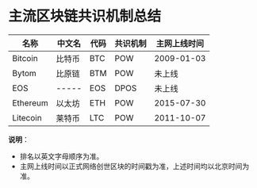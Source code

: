 # 主流区块链共识机制总结

名称           | 中文名       | 代码       | 共识机制      | 主网上线时间
--------------|-------------|------------|-------------|--------------
Bitcoin       | 比特币       | BTC        | POW         | 2009-01-03
Bytom         | 比原链       | BTM        | POW         | 未上线
EOS           | -----       | EOS        | DPOS        | 未上线
Ethereum      | 以太坊       | ETH        | POW         | 2015-07-30
Litecoin      | 莱特币       | LTC        | POW         | 2011-10-07

**说明**：

- 排名以英文字母顺序为准。
- 主网上线时间以正式网络创世区块的时间戳为准，上述时间均以北京时间为准。
